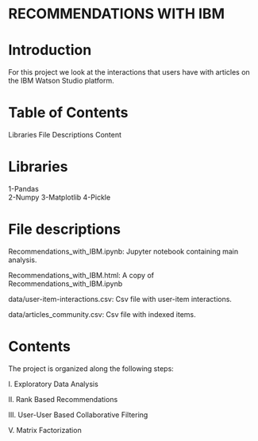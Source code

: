 # RECOMMENDATIONS WITH IBM

# Introduction
For this project we look at the interactions that users have with articles on the IBM Watson Studio platform.

# Table of Contents
Libraries
File Descriptions
Content

# Libraries
1-Pandas  
2-Numpy 
3-Matplotlib 
4-Pickle

# File descriptions
Recommendations_with_IBM.ipynb: Jupyter notebook containing main analysis.

Recommendations_with_IBM.html: A copy of Recommendations_with_IBM.ipynb

data/user-item-interactions.csv: Csv file with user-item interactions.

data/articles_community.csv: Csv file with indexed items.

# Contents
The project is organized along the following steps:

I. Exploratory Data Analysis

II. Rank Based Recommendations

III. User-User Based Collaborative Filtering

V. Matrix Factorization
